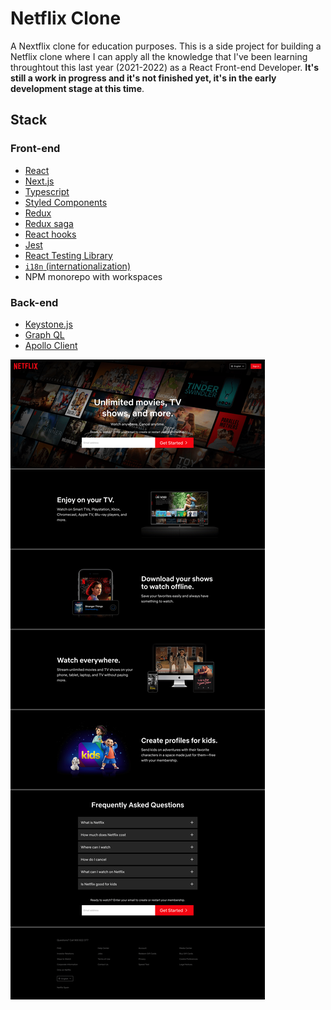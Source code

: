 # Netflix Clone

A Nextflix clone for education purposes. This is a side project for building a
Netflix clone where I can apply all the knowledge that I've been learning
throughtout this last year (2021-2022) as a React Front-end Developer. **It's
still a work in progress and it's not finished yet, it's in the early development
stage at this time**.

## Stack

### Front-end

- [React](https://reactjs.org/)
- [Next.js](nextjs.org/)
- [Typescript](typescriptlang.org/)
- [Styled Components](styled-components.com/)
- [Redux](redux.js.org/)
- [Redux saga](https://redux-saga.js.org/)
- [React hooks](https://reactjs.org/docs/hooks-reference.html#gatsby-focus-wrapper)
- [Jest](https://jestjs.io/)
- [React Testing Library]()
- [`i18n` (internationalization)](react.i18next.com/)
- NPM monorepo with workspaces

### Back-end

- [Keystone.js](https://keystonejs.com/)
- [Graph QL](https://graphql.org/)
- [Apollo Client](https://www.apollographql.com/)

![Netflix Screenshot](/app/public/images/screenshot.png)
